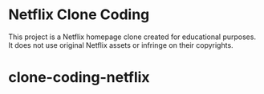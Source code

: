 # Netflix Clone Coding
This project is a Netflix homepage clone created for educational purposes. It does not use original Netflix assets or infringe on their copyrights.
# clone-coding-netflix
